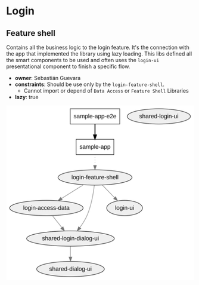 # Login 
## Feature shell
Contains all the business logic to the login feature. It's the connection with the app that implemented the library using lazy loading. 
This libs defined all the smart components to be used and often uses the `login-ui` presentational component to finish a specific flow.

- **owner**: Sebastián Guevara
- **constraints**: Should be use only by the `login-feature-shell`.
    - Cannot import or depend of `Data Access` or `Feature Shell` Libraries
- **lazy**: true

![alt text](../../../workspace-graph.svg)

